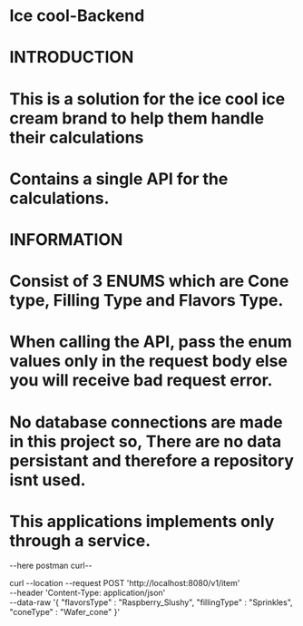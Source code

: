 # Ice cool-Backend

# INTRODUCTION

# This is a solution for the ice cool ice cream brand to help them handle their calculations
# Contains a single API for the calculations.

# INFORMATION

# Consist of 3 ENUMS which are Cone type, Filling Type and Flavors Type. 
# When calling the API, pass the enum values only in the request body else you will receive bad request error.
# No database connections are made in this project so, There are no data persistant and therefore a repository isnt used.
# This applications implements only through a service.


--here postman curl--

curl --location --request POST 'http://localhost:8080/v1/item' \
--header 'Content-Type: application/json' \
--data-raw '{
    "flavorsType" : "Raspberry_Slushy",
    "fillingType" : "Sprinkles",
    "coneType" : "Wafer_cone"
}'
